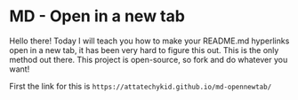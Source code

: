 # MD - Open in a new tab
Hello there! Today I will teach you how to make your README.md hyperlinks open in a new tab, it has been very hard to figure this out. This is the only method out there.
This project is open-source, so fork and do whatever you want!

First the link for this is ``` https://attatechykid.github.io/md-opennewtab/ ```

